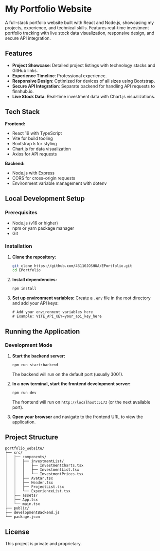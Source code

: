 # My Portfolio Website

A full-stack portfolio website built with React and Node.js, showcasing my projects, experience, and technical skills. Features real-time investment portfolio tracking with live stock data visualization, responsive design, and secure API integration.

## Features

- **Project Showcase**: Detailed project listings with technology stacks and GitHub links.
- **Experience Timeline**: Professional experience.
- **Responsive Design**: Optimized for devices of all sizes using Bootstrap.
- **Secure API Integration**: Separate backend for handling API requests to finnhub.io.
- **Live Stock Data**: Real-time investment data with Chart.js visualizations.

## Tech Stack

**Frontend:**

- React 19 with TypeScript
- Vite for build tooling
- Bootstrap 5 for styling
- Chart.js for data visualization
- Axios for API requests

**Backend:**

- Node.js with Express
- CORS for cross-origin requests
- Environment variable management with dotenv

## Local Development Setup

### Prerequisites

- Node.js (v16 or higher)
- npm or yarn package manager
- Git

### Installation

1. **Clone the repository:**

   ```bash
   git clone https://github.com/43110JOSHUA/EPortfolio.git
   cd EPortfolio
   ```

2. **Install dependencies:**

   ```bash
   npm install
   ```

3. **Set up environment variables:**
   Create a `.env` file in the root directory and add your API keys:
   ```env
   # Add your environment variables here
   # Example: VITE_API_KEY=your_api_key_here
   ```

## Running the Application

### Development Mode

1. **Start the backend server:**

   ```bash
   npm run start:backend
   ```

   The backend will run on the default port (usually 3001).

2. **In a new terminal, start the frontend development server:**

   ```bash
   npm run dev
   ```

   The frontend will run on `http://localhost:5173` (or the next available port).

3. **Open your browser** and navigate to the frontend URL to view the application.

## Project Structure

```
portfolio_website/
├── src/
│   ├── components/
│   │   ├── investmentList/
│   │   │   ├── InvestmentCharts.tsx
│   │   │   ├── InvestmentList.tsx
│   │   │   └── InvestmentPrices.tsx
│   │   ├── Avatar.tsx
│   │   ├── Header.tsx
│   │   ├── ProjectList.tsx
│   │   └── ExperienceList.tsx
│   ├── assets/
│   ├── App.tsx
│   └── main.tsx
├── public/
├── developmentBackend.js
└── package.json
```

## License

This project is private and proprietary.
